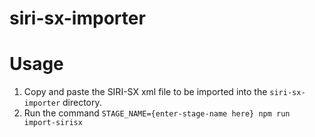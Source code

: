 # siri-sx-importer

# Usage

<!-- usage -->

1. Copy and paste the SIRI-SX xml file to be imported into the ```siri-sx-importer``` directory.
2. Run the command ```STAGE_NAME={enter-stage-name here} npm run import-sirisx```



